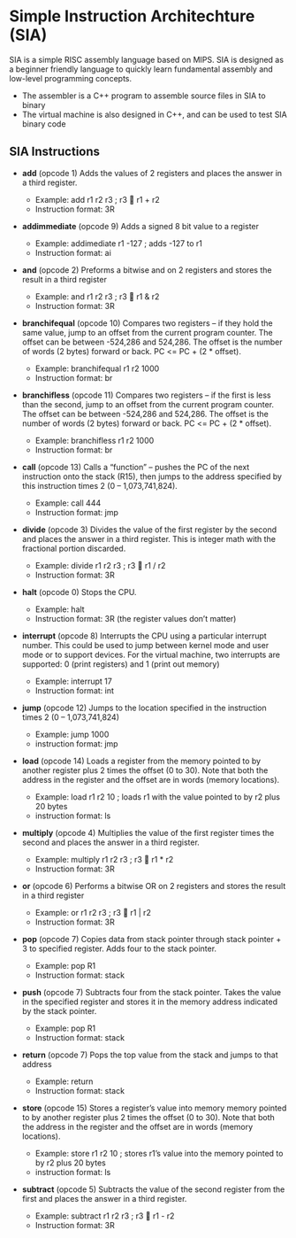 # Simple Instruction Architechture (SIA)
SIA is a simple RISC assembly language based on MIPS. SIA is designed as a beginner friendly language to quickly learn fundamental assembly and low-level programming concepts.

- The assembler is a C++ program to assemble source files in SIA to binary
- The virtual machine is also designed in C++, and can be used to test SIA binary code

## SIA Instructions 

- **add** 
	(opcode 1)
	Adds the values of 2 registers and places the answer in a third register. 
	- Example: add r1 r2 r3 ; r3  r1 + r2
	- Instruction format: 3R

- **addimmediate** 
	(opcode 9)
	Adds a signed 8 bit value to a register
	- Example: addimediate r1 -127 ; adds -127 to r1
	- Instruction format: ai

- **and** 
	(opcode 2)
	Preforms a bitwise and on 2 registers and stores the result in a third register
	- Example: and r1 r2 r3 ; r3  r1 & r2
	- Instruction format: 3R

- **branchifequal**
	(opcode 10)
	Compares two registers – if they hold the same value, jump to an offset from the current program counter. The offset can be between -524,286 and 524,286. The offset is the number of words (2 bytes) forward or back. PC <= PC + (2 * offset).
	- Example: branchifequal r1 r2 1000 
	- Instruction format: br

- **branchifless**
	(opcode 11)
	Compares two registers – if the first is less than the second, jump to an offset from the current program counter. The offset can be between -524,286 and 524,286. The offset is the number of words (2 bytes) forward or back. PC <= PC + (2 * offset).
	- Example: branchifless r1 r2 1000 
	- Instruction format: br

- **call**
	(opcode 13)
	Calls a “function” – pushes the PC of the next instruction onto the stack (R15), then jumps to the address specified by this instruction times 2 (0 – 1,073,741,824).
	- Example: call 444 
	- Instruction format: jmp

- **divide**
	(opcode 3)
	Divides the value of the first register by the second and places the answer in a third register. This is integer math with the fractional portion discarded.
	- Example: divide r1 r2 r3 ; r3  r1 / r2
	- Instruction format: 3R

- **halt**
	(opcode 0)
	Stops the CPU.
	- Example: halt
	- Instruction format: 3R (the register values don’t matter)

- **interrupt**
	(opcode 8)
	Interrupts the CPU using a particular interrupt number. This could be used to jump between kernel mode and user mode or to support devices. For the virtual machine, two interrupts are supported: 0 (print registers) and 1 (print out memory)
	- Example: interrupt 17
	- Instruction format: int

- **jump** (opcode 12)
	Jumps to the location specified in the instruction times 2 (0 – 1,073,741,824)
	- Example: jump 1000
	- instruction format: jmp

- **load** (opcode 14)
Loads a register from the memory pointed to by another register plus 2 times the offset (0 to 30). Note that both the address in the register and the offset are in words (memory locations).
	- Example: load r1 r2 10 ; loads r1 with the value pointed to by r2 plus 20 bytes
	- instruction format: ls

- **multiply** (opcode 4)
Multiplies the value of the first register times the second and places the answer in a third register. 
	- Example: multiply r1 r2 r3 ; r3  r1 * r2
	- Instruction format: 3R

- **or** (opcode 6)
	Performs a bitwise OR on 2 registers and stores the result in a third register
	- Example: or r1 r2 r3 ; r3  r1 | r2
	- Instruction format: 3R

- **pop** (opcode 7)
Copies data from stack pointer through stack pointer + 3 to specified register. Adds four to the stack pointer.
	- Example: pop R1
	- Instruction format: stack

- **push** (opcode 7)
Subtracts four from the stack pointer. Takes the value in the specified register and stores it in the memory address indicated by the stack pointer. 
	- Example: pop R1
	- Instruction format: stack

- **return** (opcode 7)
	Pops the top value from the stack and jumps to that address
	- Example: return
	- Instruction format: stack

- **store** (opcode 15)
Stores a register’s value into memory memory pointed to by another register plus 2 times the offset (0 to 30). Note that both the address in the register and the offset are in words (memory locations).
	- Example: store r1 r2 10 ; stores r1’s value into the memory pointed to by r2 plus 20 bytes
	- instruction format: ls

- **subtract** (opcode 5)
	Subtracts the value of the second register from the first and places the answer in a third register. 
	- Example: subtract r1 r2 r3 ; r3  r1 - r2
	- Instruction format: 3R


